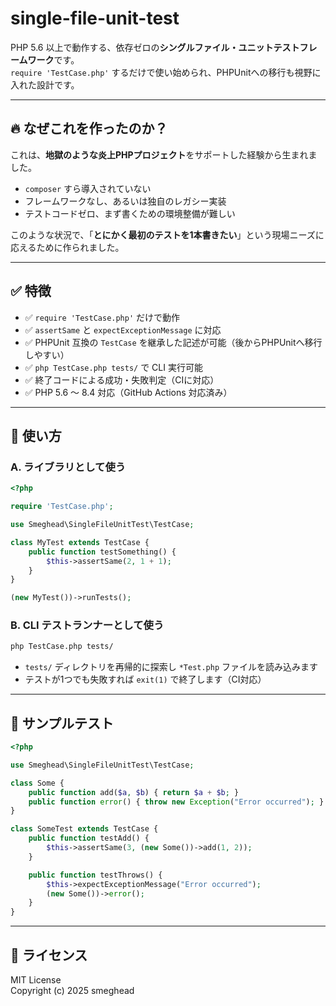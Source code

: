 # single-file-unit-test

PHP 5.6 以上で動作する、依存ゼロの**シングルファイル・ユニットテストフレームワーク**です。  
`require 'TestCase.php'` するだけで使い始められ、PHPUnitへの移行も視野に入れた設計です。

---

## 🔥 なぜこれを作ったのか？

これは、**地獄のような炎上PHPプロジェクト**をサポートした経験から生まれました。

- `composer` すら導入されていない
- フレームワークなし、あるいは独自のレガシー実装
- テストコードゼロ、まず書くための環境整備が難しい

このような状況で、「**とにかく最初のテストを1本書きたい**」という現場ニーズに応えるために作られました。

---

## ✅ 特徴

- ✅ `require 'TestCase.php'` だけで動作
- ✅ `assertSame` と `expectExceptionMessage` に対応
- ✅ PHPUnit 互換の `TestCase` を継承した記述が可能（後からPHPUnitへ移行しやすい）
- ✅ `php TestCase.php tests/` で CLI 実行可能
- ✅ 終了コードによる成功・失敗判定（CIに対応）
- ✅ PHP 5.6 ～ 8.4 対応（GitHub Actions 対応済み）

---

## 🚀 使い方

### A. ライブラリとして使う

```php
<?php

require 'TestCase.php';

use Smeghead\SingleFileUnitTest\TestCase;

class MyTest extends TestCase {
    public function testSomething() {
        $this->assertSame(2, 1 + 1);
    }
}

(new MyTest())->runTests();
```

### B. CLI テストランナーとして使う

```bash
php TestCase.php tests/
```

- `tests/` ディレクトリを再帰的に探索し `*Test.php` ファイルを読み込みます
- テストが1つでも失敗すれば `exit(1)` で終了します（CI対応）

---

## 🧪 サンプルテスト

```php
<?php

use Smeghead\SingleFileUnitTest\TestCase;

class Some {
    public function add($a, $b) { return $a + $b; }
    public function error() { throw new Exception("Error occurred"); }
}

class SomeTest extends TestCase {
    public function testAdd() {
        $this->assertSame(3, (new Some())->add(1, 2));
    }

    public function testThrows() {
        $this->expectExceptionMessage("Error occurred");
        (new Some())->error();
    }
}
```

---

## 📄 ライセンス

MIT License  
Copyright (c) 2025 smeghead
